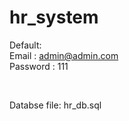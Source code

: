 # hr_system

Default: <br>
Email : admin@admin.com <br>
Password : 111

<br>

Databse file: hr_db.sql
